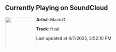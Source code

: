 ## Currently Playing on SoundCloud

[<img align="left" width="100" src="https://i1.sndcdn.com/artworks-jvTcYptyzGULQUBh-syrLeA-t500x500.png">](https://soundcloud.com/maakg/heal)

**Artist**: Maāk.G 

**Track**: Heal

Last updated at 4/7/2025, 3:52:10 PM
